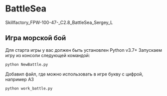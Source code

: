 # BattleSea
Skillfactory_FPW-100-47-_C2.8_BattleSea_Sergey_L

## Игра морской бой
Для старта игры у вас должен быть установлен Python v3.7+
Запускаем игру из консоли следующей командой:

```python
python NewBattle.py
```

Добавил файл, где можно использовать в игре букву с цифрой, например A3
```python
python work_battle.py
```
